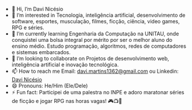- 👋 Hi, I’m Davi Nicésio
- 👀 I’m interested in Tecnologia, inteligência artificial, desenvolvimento de software, esportes, musculação, filmes, ficção, ciência, video games, RPG e séries.
- 🌱 I’m currently learning Engenharia da Computação na UNITAU, onde conquistei uma bolsa integral por mérito por ser o melhor aluno do ensino médio. Estudo programação, algoritmos, redes de computadores e sistemas embarcados.
- 💞️ I’m looking to collaborate on Projetos de desenvolvimento web, inteligência artificial e inovação tecnológica.
- 📫 How to reach me Email: davi.martins1362@gmail.com ou Linkedin: [Davi Nicésio](https://www.linkedin.com/in/davi-nic%C3%A9sio-a35480279/)
- 😄 Pronouns: He/Him (Ele/Dele)
- ⚡ Fun fact: Participei de uma palestra no INPE e adoro maratonar séries de ficção e jogar RPG nas horas vagas! 🎮📺🎲

<!---
d4vi-max/d4vi-max is a ✨ special ✨ repository because its `README.md` (this file) appears on your GitHub profile.
You can click the Preview link to take a look at your changes.
--->
